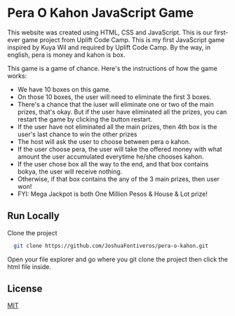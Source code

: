 # Pera O Kahon JavaScript Game
This website was created using HTML, CSS and JavaScript. This is our first-ever game project from Uplift Code Camp. This is my first JavaScript game inspired by Kuya Wil and required by Uplift Code Camp. By the way, in english, pera is money and kahon is box.

This game is a game of chance. Here's the instructions of how the game works:
* We have 10 boxes on this game.
* On those 10 boxes, the user will need to eliminate the first 3 boxes.
* There's a chance that the iuser will eliminate one or two of the main prizes, that's okay. But if the user have eliminated all the prizes, you can restart the game by clicking the button restart.
* If the user have not eliminated all the main prizes, then 4th box is the user's last chance to win the other prizes
* The host will ask the user to choose between pera o kahon.
* If the user choose pera, the user will take the offered money with what amount the user accumulated everytime he/she chooses kahon.
* If the user chose box all the way to the end, and that box contains bokya, the user will receive nothing.
* Otherwise, if that box contains the any of the 3 main prizes, then user won!
* FYI: Mega Jackpot is both One Million Pesos & House & Lot prize!

## Run Locally

Clone the project

```bash
  git clone https://github.com/JoshuaFontiveros/pera-o-kahon.git
```

Open your file explorer and go where you git clone the project then click the html file inside.


## License

[MIT](https://choosealicense.com/licenses/mit/)



